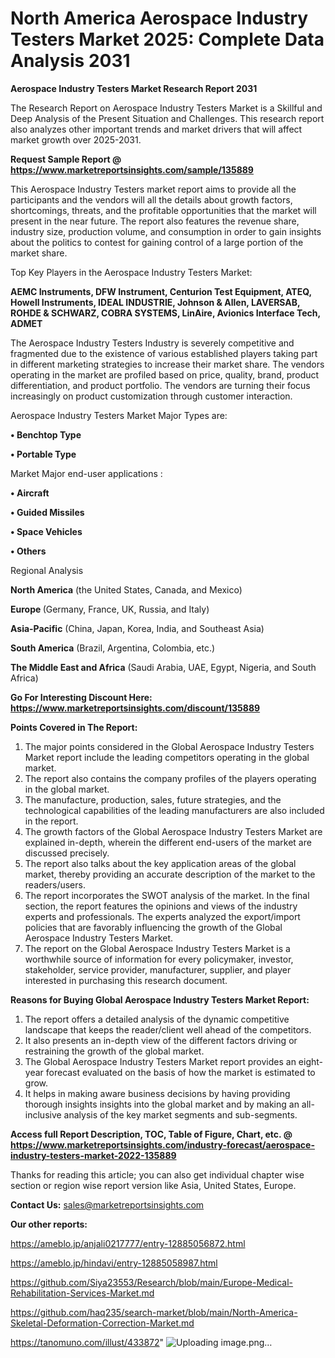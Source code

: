 # North America Aerospace Industry Testers Market 2025: Complete Data Analysis 2031

<strong>Aerospace Industry Testers Market Research Report 2031</strong>

The Research Report on Aerospace Industry Testers Market is a Skillful and Deep Analysis of the Present Situation and Challenges. This research report also analyzes other important trends and market drivers that will affect market growth over 2025-2031.

<strong>Request Sample Report @ <a href=https://www.marketreportsinsights.com/sample/135889>https://www.marketreportsinsights.com/sample/135889</a></strong>

This Aerospace Industry Testers market report aims to provide all the participants and the vendors will all the details about growth factors, shortcomings, threats, and the profitable opportunities that the market will present in the near future. The report also features the revenue share, industry size, production volume, and consumption in order to gain insights about the politics to contest for gaining control of a large portion of the market share.

Top Key Players in the Aerospace Industry Testers Market:

<strong>AEMC Instruments, DFW Instrument, Centurion Test Equipment, ATEQ, Howell Instruments, IDEAL INDUSTRIE, Johnson & Allen, LAVERSAB, ROHDE & SCHWARZ, COBRA SYSTEMS, LinAire, Avionics Interface Tech, ADMET</strong>

The Aerospace Industry Testers Industry is severely competitive and fragmented due to the existence of various established players taking part in different marketing strategies to increase their market share. The vendors operating in the market are profiled based on price, quality, brand, product differentiation, and product portfolio. The vendors are turning their focus increasingly on product customization through customer interaction.

Aerospace Industry Testers Market Major Types are:

<strong>• Benchtop Type

• Portable Type</strong>

Market Major end-user applications :

<strong>• Aircraft

• Guided Missiles

• Space Vehicles

• Others</strong>

Regional Analysis

</u><strong><b>North America</b></strong> (the United States, Canada, and Mexico)

<strong><b>Europe </b></strong>(Germany, France, UK, Russia, and Italy)

<strong><b>Asia-Pacific</b></strong> (China, Japan, Korea, India, and Southeast Asia)

<strong><b>South America</b></strong> (Brazil, Argentina, Colombia, etc.)

<strong><b>The Middle East and Africa</b></strong> (Saudi Arabia, UAE, Egypt, Nigeria, and South Africa)

<strong>Go For Interesting Discount Here: <a href=https://www.marketreportsinsights.com/discount/135889>https://www.marketreportsinsights.com/discount/135889</a></strong>

<strong>Points Covered in The Report:</strong>
<ol>
  <li>The major points considered in the Global Aerospace Industry Testers Market report include the leading competitors operating in the global market.</li>
  <li>The report also contains the company profiles of the players operating in the global market.</li>
  <li>The manufacture, production, sales, future strategies, and the technological capabilities of the leading manufacturers are also included in the report.</li>
  <li>The growth factors of the Global Aerospace Industry Testers Market are explained in-depth, wherein the different end-users of the market are discussed precisely.</li>
  <li>The report also talks about the key application areas of the global market, thereby providing an accurate description of the market to the readers/users.</li>
  <li>The report incorporates the SWOT analysis of the market. In the final section, the report features the opinions and views of the industry experts and professionals. The experts analyzed the export/import policies that are favorably influencing the growth of the Global Aerospace Industry Testers Market.</li>
  <li>The report on the Global Aerospace Industry Testers Market is a worthwhile source of information for every policymaker, investor, stakeholder, service provider, manufacturer, supplier, and player interested in purchasing this research document.</li>
</ol>
<strong>Reasons for Buying Global Aerospace Industry Testers Market Report:</strong>

<ol>
  <li>The report offers a detailed analysis of the dynamic competitive landscape that keeps the reader/client well ahead of the competitors.</li>
  <li>It also presents an in-depth view of the different factors driving or restraining the growth of the global market.</li>
  <li>The Global Aerospace Industry Testers Market report provides an eight-year forecast evaluated on the basis of how the market is estimated to grow.</li>
  <li>It helps in making aware business decisions by having providing thorough insights insights into the global market and by making an all-inclusive analysis of the key market segments and sub-segments.</li>
</ol>
<strong>Access full Report Description, TOC, Table of Figure, Chart, etc. @ <a href=https://www.marketreportsinsights.com/industry-forecast/aerospace-industry-testers-market-2022-135889>https://www.marketreportsinsights.com/industry-forecast/aerospace-industry-testers-market-2022-135889</a></strong>


Thanks for reading this article; you can also get individual chapter wise section or region wise report version like Asia, United States, Europe.

<strong>Contact Us:</strong>
sales@marketreportsinsights.com

<strong>Our other reports:</strong>

<a href=https://ameblo.jp/anjali0217777/entry-12885056872.html>https://ameblo.jp/anjali0217777/entry-12885056872.html</a>

<a href=https://ameblo.jp/hindavi/entry-12885058987.html>https://ameblo.jp/hindavi/entry-12885058987.html</a>

<a href=https://github.com/Siya23553/Research/blob/main/Europe-Medical-Rehabilitation-Services-Market.md>https://github.com/Siya23553/Research/blob/main/Europe-Medical-Rehabilitation-Services-Market.md</a>

<a href=https://github.com/haq235/search-market/blob/main/North-America-Skeletal-Deformation-Correction-Market.md>https://github.com/haq235/search-market/blob/main/North-America-Skeletal-Deformation-Correction-Market.md</a>

<a href=https://tanomuno.com/illust/433872>https://tanomuno.com/illust/433872</a>"
![Uploading image.png…]()
